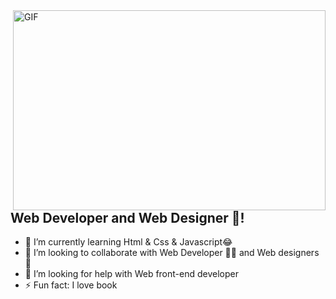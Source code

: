 <img align="right" alt="GIF" src="https://github.com/abhisheknaiidu/abhisheknaiidu/blob/master/code.gif?raw=true" width="500" height="320" />
<br/>
<br/>
<br/>


## Web Developer and Web Designer 🚀!
- 🌱 I’m currently learning Html & Css & Javascript😂
- 👯 I’m looking to collaborate with Web Developer 👩‍💻 and Web designers 🎨
- 🤔 I’m looking for help with Web front-end developer
- ⚡ Fun fact: I love book
